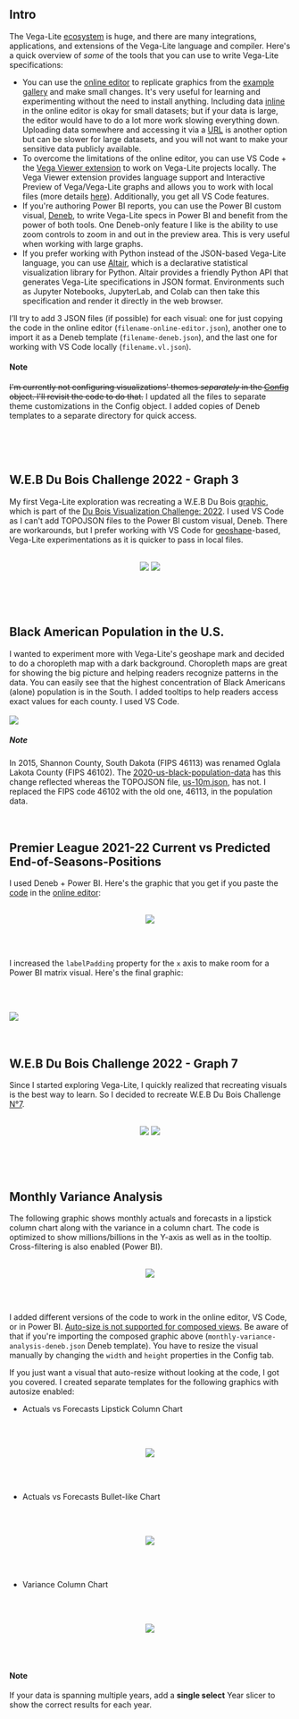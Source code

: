 ﻿## Intro
The Vega-Lite [ecosystem](https://vega.github.io/vega-lite/ecosystem.html) is huge, and there are many integrations, applications, and extensions of the Vega-Lite language and compiler. Here's a quick overview of *some* of the tools that you can use to write Vega-Lite specifications: 
- You can use the [online editor](https://vega.github.io/editor/#/custom/vega-lite) to replicate graphics from the [example gallery](https://vega.github.io/vega-lite/examples/) and make small changes. It's very useful for learning and experimenting without the need to install anything. Including data [inline](https://vega.github.io/vega-lite/docs/data.html#inline) in the online editor is okay for small datasets; but if your data is large, the editor would have to do a lot more work slowing everything down. Uploading data somewhere and accessing it via a [URL](https://vega.github.io/vega-lite/docs/data.html#url) is another option but can be slower for large datasets, and you will not want to make your sensitive data publicly available.
- To overcome the limitations of the online editor, you can use VS Code + the [Vega Viewer extension](https://github.com/RandomFractals/vscode-vega-viewer) to work on Vega-Lite projects locally. The Vega Viewer extension provides language support and Interactive Preview of Vega/Vega-Lite graphs and allows you to work with local files (more details [here](https://github.com/RandomFractals/vscode-vega-viewer)). Additionally, you get all VS Code features.
- If you're authoring Power BI reports, you can use the Power BI custom visual, [Deneb](https://deneb-viz.github.io/), to write Vega-Lite specs in Power BI and benefit from the power of both tools. One Deneb-only feature I like is the ability to use zoom controls to zoom in and out in the preview area. This is very useful when working with large graphs.
- If you prefer working with Python instead of the JSON-based Vega-Lite language, you can use [Altair](https://altair-viz.github.io/), which is a declarative statistical visualization library for Python. Altair provides a friendly Python API that generates Vega-Lite specifications in JSON format. Environments such as Jupyter Notebooks, JupyterLab, and Colab can then take this specification and render it directly in the web browser.


I’ll try to add 3 JSON files (if possible) for each visual: one for just copying the code in the online editor (```filename-online-editor.json```), another one to import it as a Deneb template (```filename-deneb.json```), and the last one for working with VS Code locally (```filename.vl.json```).

#### Note
~~I'm currently not configuring visualizations' themes *separately* in the [Config](https://vega.github.io/vega-lite/docs/config.html) object. I'll revisit the code to do that.~~
I updated all the files to separate theme customizations in the Config object. I added copies of Deneb templates to a separate directory for quick access.

<br />
<br />
<br />

## W.E.B Du Bois Challenge 2022 - Graph 3
My first Vega-Lite exploration was recreating a W.E.B Du Bois [graphic](https://github.com/ajstarks/dubois-data-portraits/tree/master/challenge/2022/challenge03), which is part of the [Du Bois Visualization Challenge: 2022](https://github.com/ajstarks/dubois-data-portraits/tree/master/challenge/2022). I used VS Code as I can't add TOPOJSON files to the Power BI custom visual, Deneb. There are workarounds, but I prefer working with VS Code for [geoshape](https://vega.github.io/vega-lite/docs/geoshape.html)-based, Vega-Lite experimentations as it is quicker to pass in local files.
<br />
<br />
<p align="center">
  <img src="https://github.com/shadfrigui/vega-lite/blob/b7cb5cd2d4ccffe43612b2485d80965b7d231f31/du-bois-challenge-2022/resized-graphs/graph-3-original-resized.jpg" />   <img src="https://github.com/shadfrigui/vega-lite/blob/b7cb5cd2d4ccffe43612b2485d80965b7d231f31/du-bois-challenge-2022/resized-graphs/graph-3-recreated-resized.png" />
</p>
<br />
<br />
<br />

## Black American Population in the U.S.
I wanted to experiment more with Vega-Lite's geoshape mark and decided to do a choropleth map with a dark background. Choropleth maps are great for showing the big picture and helping readers recognize patterns in the data. You can easily see that the highest concentration of Black Americans (alone) population is in the South. I added tooltips to help readers access exact values for each county. I used VS Code.
<br />
<br />
![](https://github.com/shadfrigui/vega-lite/blob/b7cb5cd2d4ccffe43612b2485d80965b7d231f31/2020-us-black-population/2020-us-black-population.png)
<br />
##### Note
In 2015, Shannon County, South Dakota (FIPS 46113) was renamed Oglala Lakota County (FIPS 46102). The [2020-us-black-population-data](https://github.com/shadfrigui/vega-lite/blob/b7cb5cd2d4ccffe43612b2485d80965b7d231f31/2020-us-black-population/2020-us-black-population-data.csv) has this change reflected whereas the TOPOJSON file, [us-10m.json](https://github.com/shadfrigui/vega-lite/blob/b7cb5cd2d4ccffe43612b2485d80965b7d231f31/2020-us-black-population/us-10m.json), has not. I replaced the FIPS code 46102 with the old one, 46113, in the population data.
<br />
<br />
<br />

## Premier League 2021-22 Current vs Predicted End-of-Seasons-Positions
I used Deneb + Power BI. Here's the graphic that you get if you paste the [code](https://github.com/shadfrigui/vega-lite/blob/5ce741abe063666f2bc313ec7613db599a7ca51e/premier-league-predictions/premier-league-predictions-online-editor.json) in the [online editor](https://vega.github.io/editor/#/custom/vega-lite):
<br />
<br />
<p align="center">
  <img src="https://github.com/shadfrigui/vega-lite/blob/b7cb5cd2d4ccffe43612b2485d80965b7d231f31/premier-league-predictions/premier-league-predictions-online-editor.png" />
</p>
<br />
<br />

I increased the ```labelPadding``` property for the ```x``` axis to make room for a Power BI matrix visual. Here's the final graphic:

<br />
<br />

![](https://github.com/shadfrigui/vega-lite/blob/b7cb5cd2d4ccffe43612b2485d80965b7d231f31/premier-league-predictions/premier-league-predictions-power-bi.png)
<br />
<br />
<br />

## W.E.B Du Bois Challenge 2022 - Graph 7
Since I started exploring Vega-Lite, I quickly realized that recreating visuals is the best way to learn. So I decided to recreate W.E.B Du Bois Challenge [N°7](https://github.com/ajstarks/dubois-data-portraits/tree/master/challenge/2022/challenge07).
<br />
<br />
<p align="center">
  <img src="https://github.com/shadfrigui/vega-lite/blob/b7cb5cd2d4ccffe43612b2485d80965b7d231f31/du-bois-challenge-2022/resized-graphs/graph-7-original-resized.jpg" />   <img src="https://github.com/shadfrigui/vega-lite/blob/b7cb5cd2d4ccffe43612b2485d80965b7d231f31/du-bois-challenge-2022/resized-graphs/graph-7-recreated-resized.png" />
</p>
<br />
<br />
<br />

## Monthly Variance Analysis
The following graphic shows monthly actuals and forecasts in a lipstick column chart along with the variance in a column chart. The code is optimized to show millions/billions in the Y-axis as well as in the tooltip. Cross-filtering is also enabled (Power BI).
<br />
<br />
<p align="center">
  <img src="https://github.com/shadfrigui/vega-lite/blob/0f799574ec0d86ac9a16887fea5685e25caa1ee4/monthly-variance-analysis/monthly-variance-analysis.png" />
</p>
<br />
<br />

I added different versions of the code to work in the online editor, VS Code, or in Power BI. [Auto-size is not supported for composed views](https://vega.github.io/vega-lite/docs/size.html#limitations). Be aware of that if you're importing the composed graphic above (```monthly-variance-analysis-deneb.json``` Deneb template). You have to resize the visual manually by changing the ```width``` and ```height``` properties in the Config tab. 

If you just want a visual that auto-resize without looking at the code, I got you covered. I created separate templates for the following graphics with autosize enabled:

- Actuals vs Forecasts Lipstick Column Chart
<br />
<br />
<p align="center">
  <img src="https://github.com/shadfrigui/vega-lite/blob/0f799574ec0d86ac9a16887fea5685e25caa1ee4/monthly-variance-analysis/actuals-vs-forecasts-lipstick-column-chart.png" />
</p>
<br />
<br />

- Actuals vs Forecasts Bullet-like Chart
<br />
<br />
<p align="center">
  <img src="https://github.com/shadfrigui/vega-lite/blob/0f799574ec0d86ac9a16887fea5685e25caa1ee4/monthly-variance-analysis/actuals-vs-forecasts-bullet-like-chart.png" />
</p>
<br />
<br />

- Variance Column Chart
<br />
<br />
<p align="center">
  <img src="https://github.com/shadfrigui/vega-lite/blob/0f799574ec0d86ac9a16887fea5685e25caa1ee4/monthly-variance-analysis/variance-column-chart.png" />
</p>
<br />
<br />

#### Note
If your data is spanning multiple years, add a **single select** Year slicer to show the correct results for each year.
